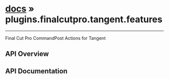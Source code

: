 # [docs](index.md) » plugins.finalcutpro.tangent.features
---

Final Cut Pro CommandPost Actions for Tangent

## API Overview

## API Documentation

